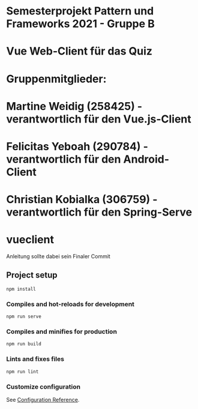 # Semesterprojekt Pattern und Frameworks 2021 - Gruppe B
#
# Vue Web-Client für das Quiz
#
# Gruppenmitglieder:
# Martine Weidig (258425) - verantwortlich für den Vue.js-Client
# Felicitas Yeboah (290784) - verantwortlich für den Android-Client
# Christian Kobialka (306759) - verantwortlich für den Spring-Serve
#


# vueclient

Anleitung sollte dabei sein
Finaler Commit 

## Project setup

```
npm install
```

### Compiles and hot-reloads for development

```
npm run serve
```

### Compiles and minifies for production
```
npm run build
```

### Lints and fixes files
```
npm run lint
```

### Customize configuration
See [Configuration Reference](https://cli.vuejs.org/config/).

